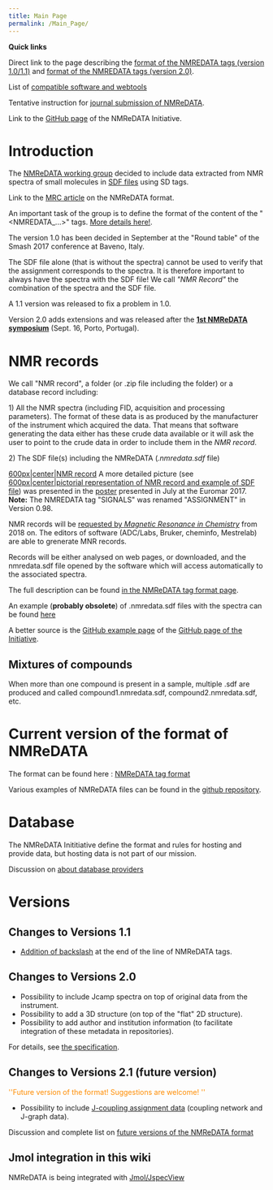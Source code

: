 ```yaml
---
title: Main Page
permalink: /Main_Page/
---
```


**Quick links**

Direct link to the page describing the [format of the NMREDATA tags
(version 1.0/1.1)](/NMReDATA_tag_format "link") and [format of the
NMREDATA tags (version 2.0)](/NMReDATA_tag_format_2.0 "link").

List of [compatible software and
webtools](/Compatible_software "Compatible software")

Tentative instruction for [journal submission of
NMReDATA](/Submission_NMReDATA "link").

Link to the [GitHub page](https://github.com/NMReDATAInitiative) of the
NMReDATA Initiative.

Introduction
============

The [NMReDATA working group](http://www.nmredata.org/partners.html)
decided to include data extracted from NMR spectra of small molecules in
[SDF files](/Sdf_files "link") using SD tags.

Link to the [MRC
article](https://onlinelibrary.wiley.com/doi/abs/10.1002/mrc.4737) on
the NMReDATA format.

An important task of the group is to define the format of the content of
the "\<NMREDATA_...\>" tags. [More details
here!](/NMReDATA_tag_format "link").

The version 1.0 has been decided in September at the "Round table" of
the Smash 2017 conference at Baveno, Italy.

The SDF file alone (that is without the spectra) cannot be used to
verify that the assignment corresponds to the spectra. It is therefore
important to always have the spectra with the SDF file! We call *"NMR
Record"* the combination of the spectra and the SDF file.

A 1.1 version was released to fix a problem in 1.0.

Version 2.0 adds extensions and was released after the [**1st NMReDATA
symposium**](/Symposium2019 "link") (Sept. 16, Porto, Portugal).

NMR records
===========

We call "NMR record", a folder (or .zip file including the folder) or a
database record including:

1\) All the NMR spectra (including FID, acquisition and processing
parameters). The format of these data is as produced by the manufacturer
of the instrument which acquired the data. That means that software
generating the data either has these crude data available or it will ask
the user to point to the crude data in order to include them in the *NMR
record*.

2\) The SDF file(s) including the NMReDATA (*.nmredata.sdf* file)

[600px\|center\|NMR record](/File:Nmr_record.png "wikilink") A more
detailed picture (see [600px\|center\|pictorial representation of NMR
record and example of SDF file](/File:test-2.pdf "wikilink")) was
presented in the
[poster](http://nmredata.org/euromar_2017_v5_optimized.pdf) presented in
July at the Euromar 2017. **Note:** The NMREDATA tag "SIGNALS" was
renamed "ASSIGNMENT" in Version 0.98.

NMR records will be [requested by *Magnetic Resonance in
Chemistry*](http://onlinelibrary.wiley.com/doi/10.1002/mrc.4631/full)
from 2018 on. The editors of software (ADC/Labs, Bruker, cheminfo,
Mestrelab) are able to grenerate MNR records.

Records will be either analysed on web pages, or downloaded, and the
nmredata.sdf file opened by the software which will access automatically
to the associated spectra.

The full description can be found [in the NMReDATA tag format
page](/NMReDATA_tag_format "link").

An example (**probably obsolete**) of .nmredata.sdf files with the
spectra can be found
[here](https://www.dropbox.com/sh/hu0qudy2bt56ix0/AACc8UiUoeEskSDVhYnP-cZna?dl=0)

A better source is the [GitHub example
page](https://github.com/NMReDATAInitiative/Examples-of-NMR-records) of
the [GitHub page of the
Initiative](https://github.com/nmredatainitiative).

Mixtures of compounds
---------------------

When more than one compound is present in a sample, multiple .sdf are
produced and called compound1.nmredata.sdf, compound2.nmredata.sdf, etc.

Current version of the format of NMReDATA
=========================================

The format can be found here : [NMReDATA tag
format](/NMReDATA_tag_format "wikilink")

Various examples of NMReDATA files can be found in the [github
repository](https://github.com/NMReDATAInitiative/Examples-of-NMR-records).

Database
========

The NMReDATA Inititiative define the format and rules for hosting and
provide data, but hosting data is not part of our mission.

Discussion on [about database providers](/Database_policy "link")

Versions
========

Changes to Versions 1.1
-----------------------

-   [Addition of backslash](/End-of-line "link") at the end of the
    line of NMReDATA tags.

Changes to Versions 2.0
-----------------------

-   Possibility to include Jcamp spectra on top of original data from
    the instrument.
-   Possibility to add a 3D structure (on top of the "flat" 2D
    structure).
-   Possibility to add author and institution information (to facilitate
    integration of these metadata in repositories).

For details, see [the
specification](/NMReDATA_tag_format_2.0 "link").

Changes to Versions 2.1 (future version)
----------------------------------------

<span style="color:#FF8C00"> ''Future version of the format! Suggestions
are welcome! '' </span>

-   Possibility to include [J-coupling assignment
    data](/Jassign "link") (coupling network and J-graph data).

Discussion and complete list on [future versions of the NMReDATA
format](/Future_version "link")

Jmol integration in this wiki
-----------------------------

NMReDATA is being integrated with [Jmol/JspecView](/Jmol "link")